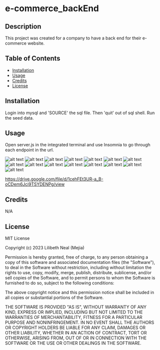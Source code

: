 # e-commerce_backEnd

## Description
This project was created for a company to have a back end for their e-commerce website. 

## Table of Contents
- [Installation](#installation)
- [Usage](#usage)
- [Credits](#credits)
- [License](#license)

## Installation
Login into mysql and 'SOURCE' the sql file. Then 'quit' out of sql shell. Run the seed data. 

## Usage
Open server.js in the integrated terminal and use Insomnia to go through each endpoint in the url. 

![alt text](./images/screenshot1.png)
![alt text](./images/screenshot2.png)
![alt text](./images/screenshot4.png)
![alt text](./images/screenshot5.png)
![alt text](./images/screenshot6.png)
![alt text](./images/screenshot7.png)
![alt text](./images/screenshot8.png)
![alt text](./images/screenshot9.png)
![alt text](./images/screenshot10.png)
![alt text](./images/screenshot11.png)
![alt text](./images/screenshot12.png)
![alt text](./images/screenshot13.png)
![alt text](./images/screenshot14.png)
![alt text](./images/screenshot15.png)
![alt text](./images/screenshot16.png)




https://drive.google.com/file/d/1cehFEt3UR-a_B-oCDem6Jci9TSYDENPg/view


## Credits
N/A

## License
MIT License

Copyright (c) 2023 Lilibeth Neal (Mejia)

Permission is hereby granted, free of charge, to any person obtaining a copy of this software and associated documentation files (the "Software"), to deal in the Software without restriction, including without limitation the rights to use, copy, modify, merge, publish, distribute, sublicense, and/or sell copies of the Software, and to permit persons to whom the Software is furnished to do so, subject to the following conditions:

The above copyright notice and this permission notice shall be included in all copies or substantial portions of the Software.

THE SOFTWARE IS PROVIDED "AS IS", WITHOUT WARRANTY OF ANY KIND, EXPRESS OR IMPLIED, INCLUDING BUT NOT LIMITED TO THE WARRANTIES OF MERCHANTABILITY, FITNESS FOR A PARTICULAR PURPOSE AND NONINFRINGEMENT. IN NO EVENT SHALL THE AUTHORS OR COPYRIGHT HOLDERS BE LIABLE FOR ANY CLAIM, DAMAGES OR OTHER LIABILITY, WHETHER IN AN ACTION OF CONTRACT, TORT OR OTHERWISE, ARISING FROM, OUT OF OR IN CONNECTION WITH THE SOFTWARE OR THE USE OR OTHER DEALINGS IN THE SOFTWARE.
